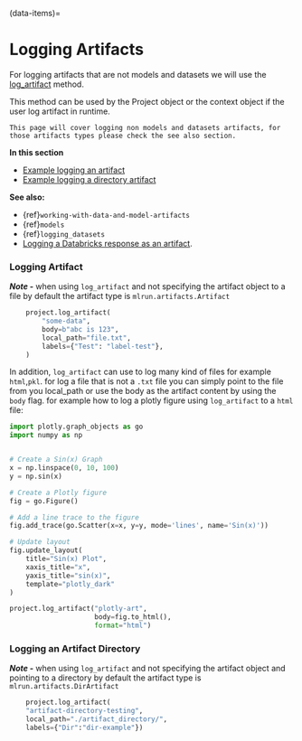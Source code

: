(data-items)=
# Logging Artifacts

For logging artifacts that are not models and datasets we will use the [log_artifact](https://docs.mlrun.org/en/latest/api/mlrun.execution.html#mlrun.execution.MLClientCtx.log_artifact) method.

This method can be used by the Project object or the context object if the user log artifact in runtime.
```{admonition} Note
This page will cover logging non models and datasets artifacts, for those artifacts types please check the see also section. 
```
**In this section**
- [Example logging an artifact](#logging-artifact)
- [Example logging a directory artifact](#logging-directory-artifact)

**See also:**
- {ref}`working-with-data-and-model-artifacts`
- {ref}`models`
- {ref}`logging_datasets`
- [Logging a Databricks response as an artifact](../runtimes/databricks.html#logging-a-databricks-response-as-an-artifact).

### Logging Artifact
***Note -*** when using `log_artifact` and not specifying the artifact object to a file by default the artifact type is 
`mlrun.artifacts.Artifact`
```python
    project.log_artifact(
        "some-data",
        body=b"abc is 123",
        local_path="file.txt",
        labels={"Test": "label-test"},
    )
```
In addition, `log_artifact` can use to log many kind of files for example `html`,`pkl`.
for log a file that is not a `.txt` file you can simply point to the file from you local_path or use the body as the artifact content by using the `body` flag.
for example how to log a plotly figure using `log_artifact` to a `html` file:
```python
import plotly.graph_objects as go
import numpy as np


# Create a Sin(x) Graph
x = np.linspace(0, 10, 100)
y = np.sin(x)

# Create a Plotly figure
fig = go.Figure()

# Add a line trace to the figure
fig.add_trace(go.Scatter(x=x, y=y, mode='lines', name='Sin(x)'))

# Update layout
fig.update_layout(
    title="Sin(x) Plot",
    xaxis_title="x",
    yaxis_title="sin(x)",
    template="plotly_dark" 
)

project.log_artifact("plotly-art",
                     body=fig.to_html(),
                     format="html")
```

### Logging an Artifact Directory
***Note -*** when using `log_artifact` and not specifying the artifact object and pointing to a directory by default the artifact type is 
`mlrun.artifacts.DirArtifact`
```python
    project.log_artifact(
    "artifact-directory-testing",
    local_path="./artifact_directory/",
    labels={"Dir":"dir-example"})
```


